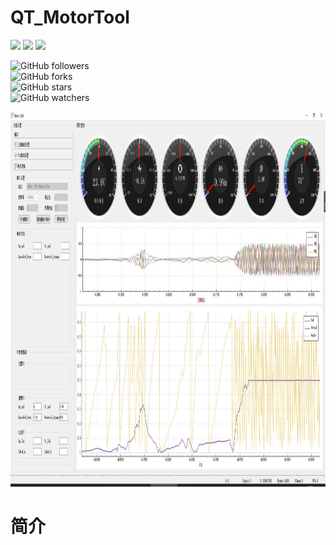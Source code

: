 # QT_MotorTool

![](https://img.shields.io/badge/Buile-win10-blue)  ![](https://img.shields.io/badge/QT-5.0%2B-brightgreen)  ![](https://img.shields.io/badge/language-C%2B%2B-red)  

![GitHub followers](https://img.shields.io/github/followers/snowdreams1006.svg?style=social)	
![GitHub forks](https://img.shields.io/github/forks/snowdreams1006/snowdreams1006.github.io.svg?style=social)	
![GitHub stars](https://img.shields.io/github/stars/snowdreams1006/snowdreams1006.github.io.svg?style=social)	
![GitHub watchers](https://img.shields.io/github/watchers/snowdreams1006/snowdreams1006.github.io.svg?style=social)
<div align=center><img width="1920" height="600" src="https://github.com/LXiuFeng/QT_MotorTool/blob/main/img/QQ%E5%9B%BE%E7%89%8720210611085033.jpg"></div>


# 简介
